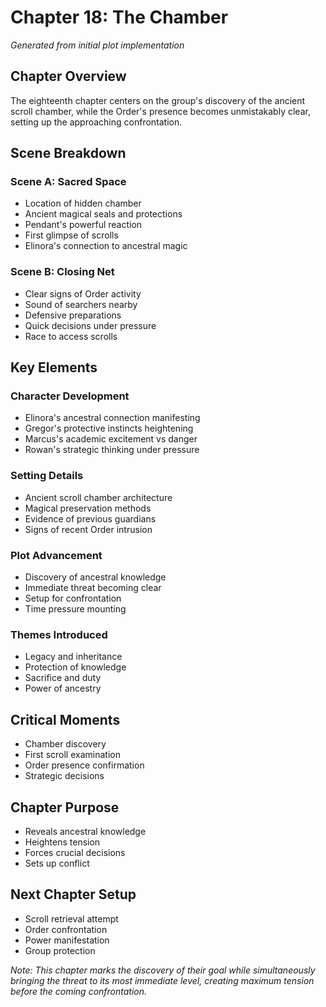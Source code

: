# Chapter 18: The Chamber
*Generated from initial plot implementation*

## Chapter Overview
The eighteenth chapter centers on the group's discovery of the ancient scroll chamber, while the Order's presence becomes unmistakably clear, setting up the approaching confrontation.

## Scene Breakdown

### Scene A: Sacred Space
- Location of hidden chamber
- Ancient magical seals and protections
- Pendant's powerful reaction
- First glimpse of scrolls
- Elinora's connection to ancestral magic

### Scene B: Closing Net
- Clear signs of Order activity
- Sound of searchers nearby
- Defensive preparations
- Quick decisions under pressure
- Race to access scrolls

## Key Elements

### Character Development
- Elinora's ancestral connection manifesting
- Gregor's protective instincts heightening
- Marcus's academic excitement vs danger
- Rowan's strategic thinking under pressure

### Setting Details
- Ancient scroll chamber architecture
- Magical preservation methods
- Evidence of previous guardians
- Signs of recent Order intrusion

### Plot Advancement
- Discovery of ancestral knowledge
- Immediate threat becoming clear
- Setup for confrontation
- Time pressure mounting

### Themes Introduced
- Legacy and inheritance
- Protection of knowledge
- Sacrifice and duty
- Power of ancestry

## Critical Moments
- Chamber discovery
- First scroll examination
- Order presence confirmation
- Strategic decisions

## Chapter Purpose
- Reveals ancestral knowledge
- Heightens tension
- Forces crucial decisions
- Sets up conflict

## Next Chapter Setup
- Scroll retrieval attempt
- Order confrontation
- Power manifestation
- Group protection

*Note: This chapter marks the discovery of their goal while simultaneously bringing the threat to its most immediate level, creating maximum tension before the coming confrontation.*
